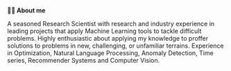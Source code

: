 ### 
**🙋‍♂️ About me**

A seasoned Research Scientist with research and industry experience in leading projects that apply Machine Learning tools to tackle difficult problems. Highly enthusiastic about applying my knowledge to proffer solutions to problems in new, challenging, or unfamiliar terrains. Experience in Optimization, Natural Language Processing, Anomaly Detection, Time series, Recommender Systems and Computer Vision.  

<!--
**Qunlexie/Qunlexie** is a ✨ _special_ ✨ repository because its `README.md` (this file) appears on your GitHub profile.

Here are some ideas to get you started:

- 🔭 I’m currently working on ...
- 🌱 I’m currently learning ...
- 👯 I’m looking to collaborate on ...
- 🤔 I’m looking for help with ...
- 💬 Ask me about ...
- 📫 How to reach me: ...
- 😄 Pronouns: ...
- ⚡ Fun fact: ...
-->
